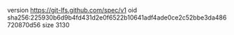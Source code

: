 version https://git-lfs.github.com/spec/v1
oid sha256:225930b6d9b4fd431d2e0f6522b10641adf4ade0ce2c52bbe3da486720870d56
size 3130
